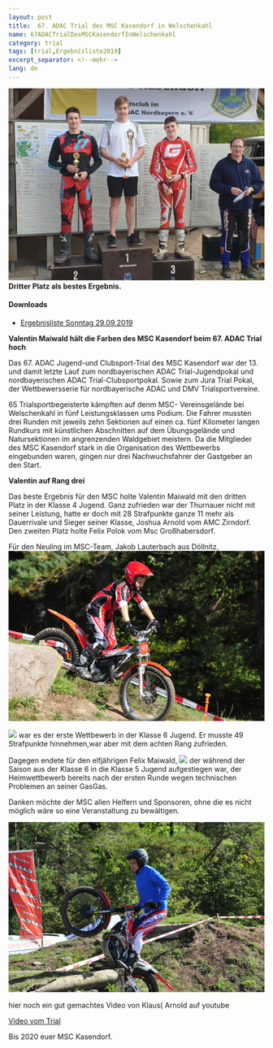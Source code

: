 ```yaml
---
layout: post
title:  67. ADAC Trial des MSC Kasendorf in Welschenkahl
name: 67ADACTrialDesMSCKasendorfInWelschenkahl
category: trial
tags: [trial,Ergebnisliste2019]
excerpt_separator: <!--mehr-->
lang: de
---
```

![](https://github.com/msc-kasendorf/docker/blob/master/docs/download/20190929_151516.jpg)
**Dritter Platz als bestes Ergebnis.**
#### Downloads

* [Ergebnisliste Sonntag 29.09.2019](https://github.com/msc-kasendorf/docker/raw/master/docs/download//20190929_Ergebnisliste_Welschenkahl.pdf)

<!--mehr-->
**Valentin Maiwald hält die Farben des MSC Kasendorf beim 67. ADAC Trial hoch**

Das 67. ADAC Jugend-und Clubsport-Trial des MSC Kasendorf war der  13. und damit  letzte Lauf zum nordbayerischen ADAC Trial-Jugendpokal und nordbayerischen ADAC Trial-Clubsportpokal. Sowie zum Jura Trial Pokal, der Wettbewersserie für nordbayerische ADAC und DMV Trialsportvereine. 

65 Trialsportbegeisterte kämpften auf denm MSC- Vereinsgelände bei Welschenkahl in fünf Leistungsklassen ums Podium. Die Fahrer mussten drei Runden mit jeweils zehn Sektionen auf einen ca. fünf Kilometer langen Rundkurs mit künstlichen Abschnitten auf dem Übungsgelände und Natursektionen im angrenzenden Waldgebiet meistern. Da die Mitglieder des MSC Kasendorf stark in die Organisation des Wettbewerbs eingebunden waren, gingen nur drei Nachwuchsfahrer der Gastgeber an den Start.

**Valentin auf Rang drei**

Das beste Ergebnis für den MSC holte Valentin Maiwald mit den dritten Platz in der Klasse 4 Jugend. Ganz zufrieden war der Thurnauer nicht mit seiner Leistung, hatte er doch mit 28 Strafpunkte ganze 11 mehr als Dauerrivale und Sieger seiner Klasse, Joshua Arnold vom AMC Zirndorf. Den zweiten Platz holte Felix Polok vom Msc Großhabersdorf.

Für den Neuling im MSC-Team, Jakob Lauterbach aus Döllnitz,
![](https://github.com/msc-kasendorf/docker/blob/master/docs/download/Jakob_ganz.JPG)


![](https://github.com/msc-kasendorf/docker/blob/master/docs/download/2.JPG)
war es der erste Wettbewerb in der Klasse 6 Jugend. Er musste 49 Strafpunkte hinnehmen,war aber mit dem achten Rang zufrieden.

Dagegen endete für den elfjährigen Felix Maiwald,
![](https://github.com/msc-kasendorf/docker/blob/master/docs/download/0.JPG)
der während der Saison aus der Klasse 6 in die Klasse 5 Jugend aufgestiegen war, der Heimwettbewerb bereits nach der ersten Runde wegen technischen Problemen an seiner GasGas.

Danken möchte der MSC allen Helfern und Sponsoren, ohne die es nicht möglich wäre so eine Veranstaltung  zu bewältigen.

![](https://github.com/msc-kasendorf/docker/blob/master/docs/download/Delatron_Matze.JPG)



hier noch ein gut gemachtes Video von Klaus( Arnold  auf youtube

[Video vom Trial](https://youtu.be/yjqcgZBvvTo)

Bis 2020 euer MSC Kasendorf.
